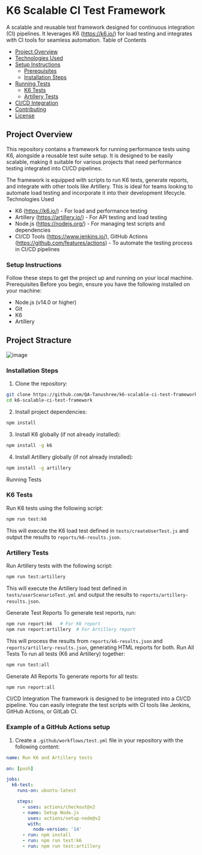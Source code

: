 # K6 Scalable CI Test Framework
A scalable and reusable test framework designed for continuous integration (CI) pipelines. It leverages K6 (https://k6.io/) for load testing and integrates with CI tools for seamless automation.
Table of Contents
- [Project Overview](#project-overview)
- [Technologies Used](#technologies-used)
- [Setup Instructions](#setup-instructions)
  - [Prerequisites](#prerequisites)
  - [Installation Steps](#installation-steps)
- [Running Tests](#running-tests)
  - [K6 Tests](#k6-tests)
  - [Artillery Tests](#artillery-tests)
- [CI/CD Integration](#cicd-integration)
- [Contributing](#contributing)
- [License](#license)

## Project Overview
This repository contains a framework for running performance tests using K6, alongside a reusable test suite setup. It is designed to be easily scalable, making it suitable for various projects that need performance testing integrated into CI/CD pipelines.

The framework is equipped with scripts to run K6 tests, generate reports, and integrate with other tools like Artillery. This is ideal for teams looking to automate load testing and incorporate it into their development lifecycle.
Technologies Used
- K6 (https://k6.io/) - For load and performance testing
- Artillery (https://artillery.io/) - For API testing and load testing
- Node.js (https://nodejs.org/) - For managing test scripts and dependencies
- CI/CD Tools (https://www.jenkins.io/), GitHub Actions (https://github.com/features/actions) - To automate the testing process in CI/CD pipelines
### Setup Instructions
Follow these steps to get the project up and running on your local machine.
Prerequisites
Before you begin, ensure you have the following installed on your machine:
- Node.js (v14.0 or higher)
- Git
- K6
- Artillery
## Project Stracture 
![image](https://github.com/user-attachments/assets/c0eb4b19-a0da-4a26-86fb-65c1d3c4fc53)

### Installation Steps
1. Clone the repository:

```bash
git clone https://github.com/QA-Tanushree/k6-scalable-ci-test-framework.git
cd k6-scalable-ci-test-framework
```

2. Install project dependencies:

```bash
npm install
```

3. Install K6 globally (if not already installed):

```bash
npm install -g k6
```

4. Install Artillery globally (if not already installed):

```bash
npm install -g artillery
```
Running Tests
### K6 Tests
Run K6 tests using the following script:
```bash
npm run test:k6
```
This will execute the K6 load test defined in `tests/createUserTest.js` and output the results to `reports/k6-results.json`.

### Artillery Tests
Run Artillery tests with the following script:
```bash
npm run test:artillery
```
This will execute the Artillery load test defined in `tests/userScenarioTest.yml` and output the results to `reports/artillery-results.json`.

Generate Test Reports
To generate test reports, run:
```bash
npm run report:k6   # For K6 report
npm run report:artillery  # For Artillery report
```
This will process the results from `reports/k6-results.json` and `reports/artillery-results.json`, generating HTML reports for both.
Run All Tests
To run all tests (K6 and Artillery) together:
```bash
npm run test:all
```
Generate All Reports
To generate reports for all tests:
```bash
npm run report:all
```
CI/CD Integration
The framework is designed to be integrated into a CI/CD pipeline. You can easily integrate the test scripts with CI tools like Jenkins, GitHub Actions, or GitLab CI.

### Example of a GitHub Actions setup
1. Create a `.github/workflows/test.yml` file in your repository with the following content:

```yaml
name: Run K6 and Artillery tests

on: [push]

jobs:
  k6-test:
    runs-on: ubuntu-latest

    steps:
      - uses: actions/checkout@v2
      - name: Setup Node.js
        uses: actions/setup-node@v2
        with:
          node-version: '14'
      - run: npm install
      - run: npm run test:k6
      - run: npm run test:artillery
```

